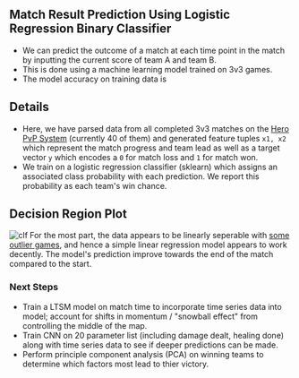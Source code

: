 
## Match Result Prediction Using Logistic Regression Binary Classifier
- We can predict the outcome of a match at each time point in the match by inputting the current score of team A and team B.
- This is done using a machine learning model trained on 3v3 games.
- The model accuracy on training data is 

## Details
- Here, we have parsed data from all completed 3v3 matches on the [Hero PvP System](https://hero.pics/PvP) (currently 40 of them) and generated feature tuples `x1, x2` which represent the match progress and team lead as well as a target vector `y` which encodes a `0` for match loss and `1` for match won. 
- We train on a logistic regression classifier (sklearn) which assigns an associated class probability with each prediction. We report this probability as each team's win chance. 

## Decision Region Plot
![clf](https://user-images.githubusercontent.com/88293729/128660322-6e5af181-d71f-4db6-8603-c1004874f312.png)
For the most part, the data appears to be linearly seperable with [some outlier games](https://hero.pics/PvP/7618766), and hence a simple linear regression model appears to work decently. The model's prediction improve towards the end of the match compared to the start.

### Next Steps
- Train a LTSM model on match time to incorporate time series data into model; account for shifts in momentum / "snowball effect" from controlling the middle of the map.
- Train CNN on 20 parameter list (including damage dealt, healing done) along with time series data to see if deeper predictions can be made.
- Perform principle component analysis (PCA) on winning teams to determine which factors most lead to thier victory. 
